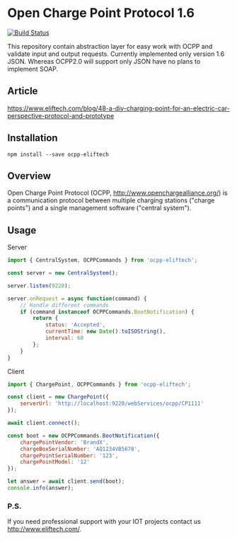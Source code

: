 # Open Charge Point Protocol 1.6

[![Build Status](https://travis-ci.org/elifTech/cpd-ocpp.svg?branch=master)](https://travis-ci.org/elifTech/cpd-ocpp)

This repository contain abstraction layer for easy work with OCPP and validate input and output requests.
Currently implemented only version 1.6 JSON. Whereas OCPP2.0 will support only JSON have no plans to implement SOAP.

## Article

https://www.eliftech.com/blog/48-a-diy-charging-point-for-an-electric-car-perspective-protocol-and-prototype

## Installation
```
npm install --save ocpp-eliftech
```

## Overview

Open Charge Point Protocol (OCPP, <http://www.openchargealliance.org/>) is a communication protocol between multiple charging stations ("charge points") and a single management software ("central system").

## Usage

Server

```js
import { CentralSystem, OCPPCommands } from 'ocpp-eliftech';

const server = new CentralSystem();

server.listen(9220);

server.onRequest = async function(command) {
    // Handle different commands
    if (command instanceof OCPPCommands.BootNotification) {
        return {
            status: 'Accepted',
            currentTime: new Date().toISOString(),
            interval: 60
        };
    }
}
```

Client

```js
import { ChargePoint, OCPPCommands } from 'ocpp-eliftech';

const client = new ChargePoint({
    serverUrl: 'http://localhost:9220/webServices/ocpp/CP1111'
});

await client.connect();

const boot = new OCPPCommands.BootNotification({
    chargePointVendor: 'BrandX',
    chargeBoxSerialNumber: 'AQ1234VB5678',
    chargePointSerialNumber: '123',
    chargePointModel: '12'
});

let answer = await client.send(boot);
console.info(answer);
```

### P.S.

If you need professional support with your IOT projects contact us http://www.eliftech.com/.
